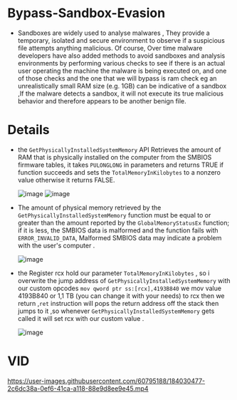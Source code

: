 # Bypass-Sandbox-Evasion

* Sandboxes are widely used to analyse malwares , They provide a temporary, isolated and secure environment to observe if a suspicious file attempts anything malicious. 
Of course, Over time malware developers have also added methods to avoid sandboxes and analysis environments by performing various checks
to see if there is an actual user operating the machine the malware is being executed on, and one of those checks and the one that we will bypass is ram check eg an unrealistically small RAM size (e.g. 1GB) can be indicative of a sandbox ,If the malware detects a sandbox, it will not execute its true malicious behavior and therefore appears to be another benign file. 

# Details

* the ```GetPhysicallyInstalledSystemMemory``` API Retrieves the amount of RAM that is physically installed on the computer from the SMBIOS firmware tables, it takes ```PULONGLONG``` in parameters and returns TRUE if function succeeds and sets the ```TotalMemoryInKilobytes``` to a nonzero value otherwise it returns FALSE.
 
  ![image](https://user-images.githubusercontent.com/60795188/184276948-519eebf4-04b8-4efe-b5ad-846db7947ac9.png)
  ![image](https://user-images.githubusercontent.com/60795188/184352373-7672957c-aba6-481e-8d66-c3954391f44f.png)

* The amount of physical memory retrieved by the ```GetPhysicallyInstalledSystemMemory``` function must be equal to or greater than the amount reported by the ```GlobalMemoryStatusEx``` function; if it is less, the SMBIOS data is malformed and the function fails with ```ERROR_INVALID_DATA```, Malformed SMBIOS data may indicate a problem with the user's computer .

  ![image](https://user-images.githubusercontent.com/60795188/184278957-1a50b12b-7113-4296-ade7-ba5ec0c75348.png)

* the Register rcx hold our parameter ```TotalMemoryInKilobytes``` , so i overwrite the jump address of ```GetPhysicallyInstalledSystemMemory``` with our custom opcodes 
```mov qword ptr ss:[rcx],4193B840```  we mov value 4193B840  or 1,1 TB  (you can change it with your needs) to rcx then we return ,```ret``` instruction will pops the return address off the stack then jumps to it ,so whenever  ```GetPhysicallyInstalledSystemMemory``` gets called it will set rcx with our custom value .

  ![image](https://user-images.githubusercontent.com/60795188/184280098-474187ba-5979-4405-91e3-a3576e206925.png)

# VID 

   https://user-images.githubusercontent.com/60795188/184030477-2c6dc38a-0ef6-41ca-a118-88e9d8ee9e45.mp4
